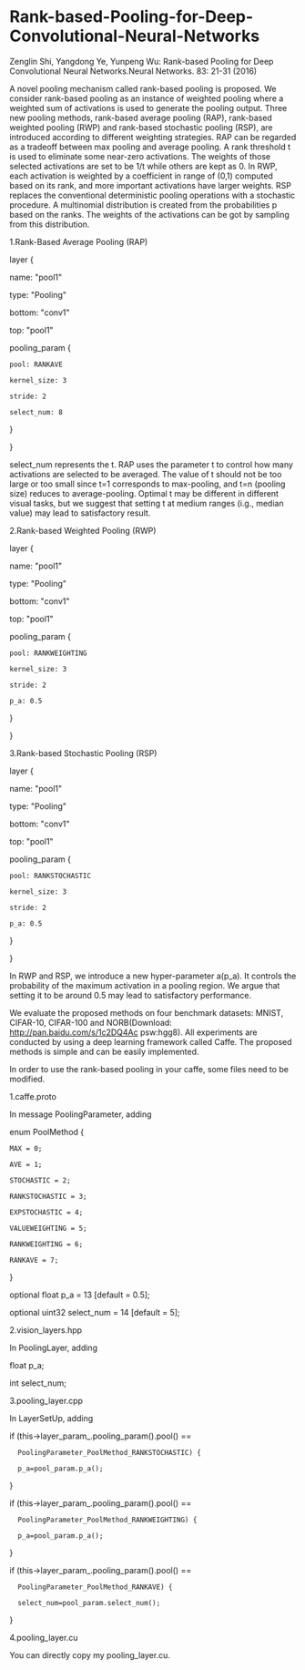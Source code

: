 # Rank-based-Pooling-for-Deep-Convolutional-Neural-Networks

Zenglin Shi, Yangdong Ye, Yunpeng Wu: Rank-based Pooling for Deep Convolutional Neural Networks.Neural Networks. 83: 21-31 (2016)

A novel pooling mechanism called rank-based pooling is proposed. We consider rank-based pooling as an instance of weighted pooling where a weighted sum of activations is used to generate the pooling output. Three new pooling methods, rank-based average pooling (RAP), rank-based weighted pooling (RWP) and rank-based stochastic pooling (RSP), are introduced according to different weighting strategies. RAP can be regarded as a tradeoff between max pooling and average pooling. A rank threshold t is used to eliminate some near-zero activations. The weights of those selected activations are set to be 1/t while others are kept as 0. In RWP, each activation is weighted by a coefficient in range of (0,1) computed based on its rank, and more important activations have larger weights. RSP replaces the conventional deterministic pooling operations with a stochastic procedure. A multinomial distribution is created from the probabilities p based on the ranks. The weights of the activations can be got by sampling from this distribution.

1.Rank-Based Average Pooling (RAP)

layer {

  name: "pool1"
  
  type: "Pooling"
  
  bottom: "conv1"
  
  top: "pool1"
  
  pooling_param {
  
    pool: RANKAVE
    
    kernel_size: 3
    
    stride: 2
    
    select_num: 8 
    
  }
  
}

select_num represents the t. RAP uses the parameter t to control how many activations are selected to be averaged. The value of t should not be too large or too small since t=1 corresponds to max-pooling, and t=n (pooling size) reduces to average-pooling. Optimal t may be different in different visual tasks, but we suggest that setting t at medium ranges (i.g., median value) may lead to satisfactory result.

2.Rank-based Weighted Pooling (RWP)

layer {

  name: "pool1"
  
  type: "Pooling"
  
  bottom: "conv1"
  
  top: "pool1"
  
  pooling_param {
  
    pool: RANKWEIGHTING
    
    kernel_size: 3
    
    stride: 2
    
    p_a: 0.5
    
  }
  
}

3.Rank-based Stochastic Pooling (RSP)

layer {

  name: "pool1"
  
  type: "Pooling"
  
  bottom: "conv1"
  
  top: "pool1"
  
  pooling_param {
  
    pool: RANKSTOCHASTIC
    
    kernel_size: 3
    
    stride: 2
    
    p_a: 0.5
    
  }
  
}

In RWP and RSP, we introduce a new hyper-parameter a(p_a). It controls the probability of the maximum activation in a pooling region. We argue that setting it to be around 0.5 may lead to satisfactory performance.

We evaluate the proposed methods on four benchmark datasets: MNIST, CIFAR-10, CIFAR-100 and NORB(Download: http://pan.baidu.com/s/1c2DQ4Ac psw:hgg8). All experiments are conducted by using a deep learning framework called Caffe. The proposed methods is simple and can be easily implemented.

In order to use the rank-based pooling in your caffe, some files need to be modified.

1.caffe.proto

In message PoolingParameter, adding 

enum PoolMethod {

    MAX = 0;
    
    AVE = 1;
    
    STOCHASTIC = 2;
    
    RANKSTOCHASTIC = 3;
    
    EXPSTOCHASTIC = 4;
    
    VALUEWEIGHTING = 5;
    
    RANKWEIGHTING = 6;
    
    RANKAVE = 7;
    
  }
  
 optional float p_a = 13 [default = 0.5];
  
 optional uint32 select_num = 14 [default = 5];
  
2.vision_layers.hpp

In PoolingLayer, adding

float p_a;

int select_num;

3.pooling_layer.cpp

In LayerSetUp, adding

if (this->layer_param_.pooling_param().pool() ==

      PoolingParameter_PoolMethod_RANKSTOCHASTIC) {
      
      p_a=pool_param.p_a();
      
  }
  
  if (this->layer_param_.pooling_param().pool() ==
  
      PoolingParameter_PoolMethod_RANKWEIGHTING) {
      
      p_a=pool_param.p_a();
      
  }
  
  if (this->layer_param_.pooling_param().pool() ==
  
      PoolingParameter_PoolMethod_RANKAVE) {
      
      select_num=pool_param.select_num();
      
  }
  
4.pooling_layer.cu

You can directly copy my pooling_layer.cu.


